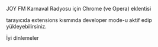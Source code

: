 JOY FM Karnaval Radyosu için Chrome (ve Opera) eklentisi

tarayıcıda extensions kısmında developer mode-u aktif edip yükleyebilirsiniz.

İyi dinlemeler

